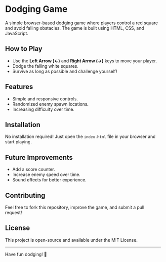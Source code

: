 # Dodging Game

A simple browser-based dodging game where players control a red square and avoid falling obstacles. The game is built using HTML, CSS, and JavaScript.

## How to Play
- Use the **Left Arrow (←)** and **Right Arrow (→)** keys to move your player.
- Dodge the falling white squares.
- Survive as long as possible and challenge yourself!

## Features
- Simple and responsive controls. 
- Randomized enemy spawn locations. 
- Increasing difficulty over time. 
 
## Installation  
No installation required! Just open the `index.html` file in your browser and start playing.

## Future Improvements 
- Add a score counter. 
- Increase enemy speed over time. 
- Sound effects for better experience.

## Contributing
Feel free to fork this repository, improve the game, and submit a pull request!

## License
This project is open-source and available under the MIT License.

---
Have fun dodging! 🚀
